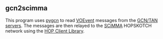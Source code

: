 ## gcn2scimma

This program uses [pygcn](https://github.com/lpsinger/pygcn) to read [VOEvent](http://www.ivoa.net/documents/VOEventTransport/) messages from
the [GCN/TAN servers](https://gcn.gsfc.nasa.gov/voevent.html). The messages are then relayed to the [SCiMMA](https://scimma.org/) HOPSKOTCH network
using the [HOP Client Library](https://github.com/scimma/hop-client).


